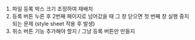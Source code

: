 1. 파일 등록 박스 크기 조정하여 재배치  
2. 등록 버튼 누른 후 2번째 페이지로 넘어갔을 때 그 창 닫으면 첫 번째 창 실행 중지 되는 문제 (style sheet 적용 후 발생) 
3. 취소 버튼 기능 추가해야 할지 / 그냥 등록 버튼만 만들지


